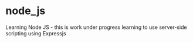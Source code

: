 # node_js
Learning Node JS - this is work under progress learning to use server-side scripting using Expressjs
